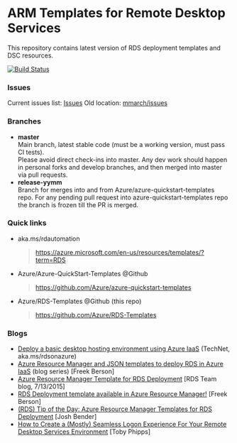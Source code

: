 # ARM Templates for Remote Desktop Services

This repository contains latest version of RDS deployment templates and DSC resources.

[![Build Status](https://travis-ci.org/Azure/RDS-Templates.svg?branch=master)](https://travis-ci.org/Azure/RDS-Templates)

### Issues
Current issues list: [Issues](https://github.com/Azure/rds-templates/issues)
Old location: [mmarch/issues](https://github.com/mmarch/rds-templates/issues)

### Branches

* **master**  
 Main branch, latest stable code (must be a working version, must pass CI tests).  
 Please avoid direct check-ins into master. Any dev work should happen in personal forks and develop branches, and then merged into master via pull requests.
* **release-yymm**  
 Branch for merges into and from Azure/azure-quickstart-templates repo. For any pending pull request into azure-quickstart-templates repo the branch is frozen till the PR is merged.

### Quick links

* aka.ms/rdautomation  
  > https://azure.microsoft.com/en-us/resources/templates/?term=RDS
* Azure/Azure-QuickStart-Templates @Github
  > https://github.com/Azure/azure-quickstart-templates
* Azure/RDS-Templates @Github (this repo)
  > https://github.com/Azure/RDS-Templates


### Blogs
* [Deploy a basic desktop hosting environment using Azure IaaS](https://technet.microsoft.com/en-us/windows-server-docs/compute/remote-desktop-services/deploy-a-basic-desktop-hosting-environment-using-azure-iaas) (TechNet, aka.ms/rdsonazure)
* [Azure Resource Manager and JSON templates to deploy RDS in Azure IaaS](http://microsoftplatform.blogspot.nl/2017/03/azure-resource-manager-and-json_15.html) (blog series) [Freek Berson] 
* [Azure Resource Manager Template for RDS Deployment](https://blogs.msdn.microsoft.com/rds/2015/07/13/azure-resource-manager-template-for-rds-deployment) [RDS Team blog, 7/13/2015]
* [RDS Deployment template available in Azure Resource Manager!](http://microsoftplatform.blogspot.com/2015/07/rds-deployment-template-available-in.html) [Freek Berson] 
* [(RDS) Tip of the Day: Azure Resource Manager Templates for RDS Deployment](https://blogs.technet.microsoft.com/tip_of_the_day/2016/10/14/rds-tip-of-the-day-azure-resource-manager-templates-for-rds-deployment/) [Josh Bender]  
* [How to Create a (Mostly) Seamless Logon Experience For Your Remote Desktop Services Environment](http://www.rdsgurus.com/windows-2012-r2-how-to-create-a-mostly-seamless-logon-experience-for-your-remote-desktop-services-environment/) [Toby Phipps]
 
